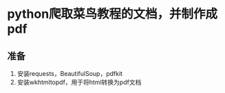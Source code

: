 # python爬取菜鸟教程的文档，并制作成pdf

## 准备

1. 安装requests，BeautifulSoup，pdfkit
2. 安装wkhtmltopdf，用于将html转换为pdf文档
